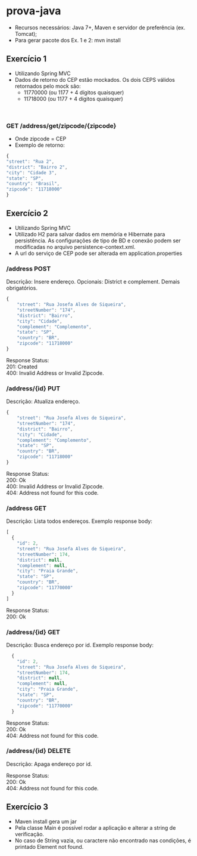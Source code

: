 # prova-java

- Recursos necessários: Java 7+, Maven e servidor de preferência (ex. Tomcat);
- Para gerar pacote dos Ex. 1 e 2: mvn install

## Exercício 1

- Utilizando Spring MVC
- Dados de retorno do CEP estão mockados. Os dois CEPS válidos retornados pelo mock são:
  - 11770000 (ou 1177 + 4 dígitos quaisquer)
  - 11718000 (ou 1177 + 4 dígitos quaisquer)
<br/>

### GET /address/get/zipcode/{zipcode}

- Onde zipcode = CEP<br/>
- Exemplo de retorno: 

```javascript
{
"street": "Rua 2",
"district": "Bairro 2",
"city": "Cidade 3",
"state": "SP",
"country": "Brasil",
"zipcode": "11718000"
}
```

## Exercício 2

- Utilizando Spring MVC
- Utilizado H2 para salvar dados em memória e Hibernate para persistência. As configurações de tipo de BD e conexão podem ser modificadas no arquivo persistence-context.xml.
- A url do serviço de CEP pode ser alterada em application.properties

### /address POST

Descrição: Insere endereço.
Opcionais: District e complement. Demais obrigatórios.

```javascript
{
    "street": "Rua Josefa Alves de Siqueira",
    "streetNumber": "174",
    "district": "Bairro",
    "city": "Cidade",
    "complement": "Complemento", 
    "state": "SP",
    "country": "BR",
    "zipcode": "11718000"
}
```

Response Status:<br/>
201: Created<br/>
400: Invalid Address or Invalid Zipcode.<br/>

### /address/{id} PUT

Descrição: Atualiza endereço.

```javascript
{
    "street": "Rua Josefa Alves de Siqueira",
    "streetNumber": "174",
    "district": "Bairro",
    "city": "Cidade",
    "complement": "Complemento", 
    "state": "SP",
    "country": "BR",
    "zipcode": "11718000"
}
```

Response Status:<br/>
200: Ok<br/>
400: Invalid Address or Invalid Zipcode.<br/>
404: Address not found for this code.<br/>

### /address GET

Descrição: Lista todos endereços. Exemplo response body:

```javascript
[
  {
    "id": 2,
    "street": "Rua Josefa Alves de Siqueira",
    "streetNumber": 174,
    "district": null,
    "complement": null,
    "city": "Praia Grande",
    "state": "SP",
    "country": "BR",
    "zipcode": "11770000"
  }
]
```
Response Status:<br/>
200: Ok<br/>

### /address/{id} GET

Descrição: Busca endereço por id. Exemplo response body:

```javascript
  {
    "id": 2,
    "street": "Rua Josefa Alves de Siqueira",
    "streetNumber": 174,
    "district": null,
    "complement": null,
    "city": "Praia Grande",
    "state": "SP",
    "country": "BR",
    "zipcode": "11770000"
  }
  ```

Response Status:<br/>
200: Ok<br/>
404: Address not found for this code.<br/>

### /address/{id} DELETE

Descrição: Apaga endereço por id.

Response Status:<br/>
200: Ok<br/>
404: Address not found for this code.<br/>

## Exercício 3

- Maven install gera um jar
- Pela classe Main é possível rodar a aplicação e alterar a string de verificação.
- No caso de String vazia, ou caractere não encontrado nas condições, é printado Element not found.
